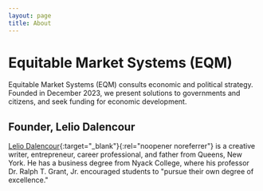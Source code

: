 ```yaml
---
layout: page
title: About
---
```


<!---
- **[Equitable Market Systems (EQM)](#equitable-market-systems-eqm)**
- **[What are egalitarian systems?](#what-are-egalitarian-systems)**
- **[Objective ethics](#objective-ethics)**
- **[Founder, Lelio Dalencour](#founder-lelio-dalencour)**

--->

# Equitable Market Systems (EQM)

Equitable Market Systems (EQM) consults economic and political strategy. Founded in December 2023, we present solutions to governments and citizens, and seek funding for economic development. 

<!--- 
In lieu of capital and investors, our team is staffed by equity laborers—individuals who build new companies prior to pay, and are paid retroactively once the company is profitable. 

EQM intends to staff every role in a traditional company via equity labor to maximize the success of our first wave of entrepreneurial projects, then hire individuals with salaries once our first profitable endeavors are successful.

## Social Corporations

Many of EQM's profitable startups are considered **Social Corporations.** These companies compensate workers well, then allocate remaining earnings to launch new businesses of any size, pay taxes, and fund nonprofit and social-maximizing companies. 

## Proprietary Businesses

Proprietary companies are built with support from EQM teams and/or resources at a nominal cost, in exchange for the company's adherence to [egalitarian standards](#egalitarian-economic-systems). The owner(s) maintain their stake indefinitely after their contributions are complete.

EQM's administrative team is tasked with reducing risk and improving the probability of success, to all but ensure that everyone's collective efforts are rewarded.


# What are egalitarian systems?

Societies are usually held together by **systems**. Political and economic systems determine the wellbeing of a country.

An **egalitarian system** is any kind of system that operates with the belief that **all people are equal**. Policies and activities are conducted with this understanding in mind.

## Egalitarian political systems

Any political organization that governs based on what is best for **everyone**, using [objective ethics](#objective-ethics) as a standard.

In addition to governing responsibly, these administrations listen to their citizens, allocate resources to their concerns, and implement ethical policies to form and maintain a wholesome country.

In an egalitarian political system, organizations protect the rights and improve the lives of **every group represented**. If you are alive, you are considered valuable. 

## Egalitarian economic systems

An egalitarian market system is a collection of companies and organizations who conduct business in any industry with **intentional integrity**. They hold themselves to high standards and lead their respective industries to a "race to the top": wholesome outcomes for society, the environment, workers, organizations, and government.

At a high level, egalitarian market activity includes: 

- removing barriers for workers to achieve their desired careers, 
- paying people for the value they bring to the company instead of the often underwhelming "market rate", and 
- maintaining healthy corporate cultures with work/life balance.



# Objective ethics

In its simplest form, **objective ethics** is concerned with how to act in the best interest of one's self, as well as other individuals and groups. 

It is possible to determine what is **objectively ethical** based on projected and actual outcomes that decisions have others.

For every company and facet of government, there are ethical ways to operate. With intentionality, we can create policies that keep everyone's best interest in mind.

--->

## Founder, Lelio Dalencour

[Lelio Dalencour](https://linkedin.com/in/lthesteward/){:target="_blank"}{:rel="noopener noreferrer"} is a creative writer, entrepreneur, career professional, and father from Queens, New York. He has a business degree from Nyack College, where his professor Dr. Ralph T. Grant, Jr. encouraged students to "pursue their own degree of excellence."

<!---
![Lelio and Dr. Grant](https://firebasestorage.googleapis.com/v0/b/eqmsystems.appspot.com/o/IMG_8873.jpeg?alt=media&token=bc042dd0-7743-4938-808e-0cf08def3a8b)

*Lelio (left) with his professor, Dr. Ralph T. Grant, Jr.*

A homeschool student and autodidact, Lelio has spent the last seven years concerned with how "wholesomeness" can be achieved for the most people. Through this philosophical journey, he has narrowed down that most obstacles to human ideals are systemic, and can be solved by intentional economic and political action.

Follow Lelio on social media as [@LtheSteward.](https://allmylinks.com/lthesteward){:target="_blank"}{:rel="noopener noreferrer"}
--->